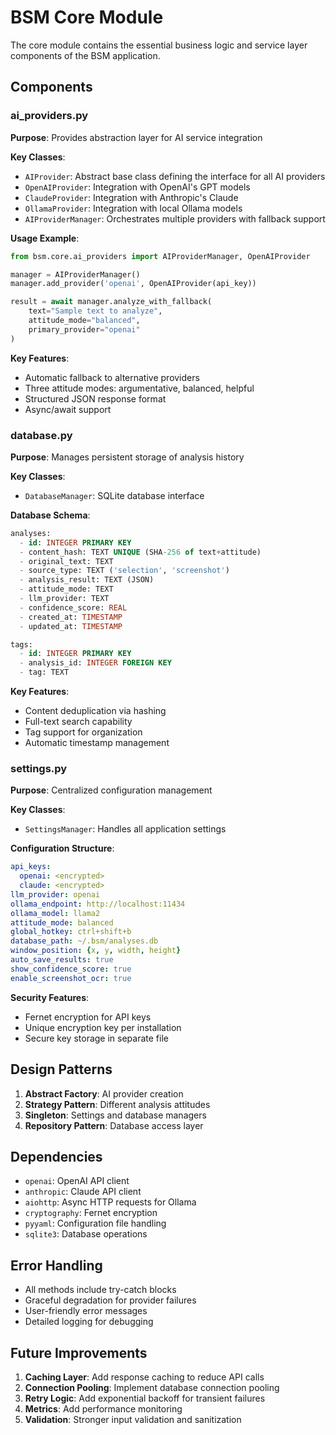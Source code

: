 # BSM Core Module

The core module contains the essential business logic and service layer components of the BSM application.

## Components

### ai_providers.py
**Purpose**: Provides abstraction layer for AI service integration

**Key Classes**:
- `AIProvider`: Abstract base class defining the interface for all AI providers
- `OpenAIProvider`: Integration with OpenAI's GPT models
- `ClaudeProvider`: Integration with Anthropic's Claude
- `OllamaProvider`: Integration with local Ollama models
- `AIProviderManager`: Orchestrates multiple providers with fallback support

**Usage Example**:
```python
from bsm.core.ai_providers import AIProviderManager, OpenAIProvider

manager = AIProviderManager()
manager.add_provider('openai', OpenAIProvider(api_key))

result = await manager.analyze_with_fallback(
    text="Sample text to analyze",
    attitude_mode="balanced",
    primary_provider="openai"
)
```

**Key Features**:
- Automatic fallback to alternative providers
- Three attitude modes: argumentative, balanced, helpful
- Structured JSON response format
- Async/await support

### database.py
**Purpose**: Manages persistent storage of analysis history

**Key Classes**:
- `DatabaseManager`: SQLite database interface

**Database Schema**:
```sql
analyses:
  - id: INTEGER PRIMARY KEY
  - content_hash: TEXT UNIQUE (SHA-256 of text+attitude)
  - original_text: TEXT
  - source_type: TEXT ('selection', 'screenshot')
  - analysis_result: TEXT (JSON)
  - attitude_mode: TEXT
  - llm_provider: TEXT
  - confidence_score: REAL
  - created_at: TIMESTAMP
  - updated_at: TIMESTAMP

tags:
  - id: INTEGER PRIMARY KEY
  - analysis_id: INTEGER FOREIGN KEY
  - tag: TEXT
```

**Key Features**:
- Content deduplication via hashing
- Full-text search capability
- Tag support for organization
- Automatic timestamp management

### settings.py
**Purpose**: Centralized configuration management

**Key Classes**:
- `SettingsManager`: Handles all application settings

**Configuration Structure**:
```yaml
api_keys:
  openai: <encrypted>
  claude: <encrypted>
llm_provider: openai
ollama_endpoint: http://localhost:11434
ollama_model: llama2
attitude_mode: balanced
global_hotkey: ctrl+shift+b
database_path: ~/.bsm/analyses.db
window_position: {x, y, width, height}
auto_save_results: true
show_confidence_score: true
enable_screenshot_ocr: true
```

**Security Features**:
- Fernet encryption for API keys
- Unique encryption key per installation
- Secure key storage in separate file

## Design Patterns

1. **Abstract Factory**: AI provider creation
2. **Strategy Pattern**: Different analysis attitudes
3. **Singleton**: Settings and database managers
4. **Repository Pattern**: Database access layer

## Dependencies

- `openai`: OpenAI API client
- `anthropic`: Claude API client
- `aiohttp`: Async HTTP requests for Ollama
- `cryptography`: Fernet encryption
- `pyyaml`: Configuration file handling
- `sqlite3`: Database operations

## Error Handling

- All methods include try-catch blocks
- Graceful degradation for provider failures
- User-friendly error messages
- Detailed logging for debugging

## Future Improvements

1. **Caching Layer**: Add response caching to reduce API calls
2. **Connection Pooling**: Implement database connection pooling
3. **Retry Logic**: Add exponential backoff for transient failures
4. **Metrics**: Add performance monitoring
5. **Validation**: Stronger input validation and sanitization
